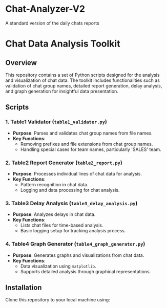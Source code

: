 # Chat-Analyzer-V2
A standard version of the daily chats reports 
# Chat Data Analysis Toolkit

## Overview
This repository contains a set of Python scripts designed for the analysis and visualization of chat data. The toolkit includes functionalities such as validation of chat group names, detailed report generation, delay analysis, and graph generation for insightful data presentation.

## Scripts

### 1. Table1 Validator (`table1_validater.py`)
- **Purpose**: Parses and validates chat group names from file names.
- **Key Functions**: 
  - Removing prefixes and file extensions from chat group names.
  - Handling special cases for team names, particularly 'SALES' team.

### 2. Table2 Report Generator (`table2_report.py`)
- **Purpose**: Processes individual lines of chat data for analysis.
- **Key Functions**: 
  - Pattern recognition in chat data.
  - Logging and data processing for chat analysis.

### 3. Table3 Delay Analysis (`table3_delay_analysis.py`)
- **Purpose**: Analyzes delays in chat data.
- **Key Functions**: 
  - Lists chat files for time-based analysis.
  - Basic logging setup for tracking analysis process.

### 4. Table4 Graph Generator (`table4_graph_generator.py`)
- **Purpose**: Generates graphs and visualizations from chat data.
- **Key Functions**: 
  - Data visualization using `matplotlib`.
  - Supports detailed analysis through graphical representations.

## Installation
Clone this repository to your local machine using:
